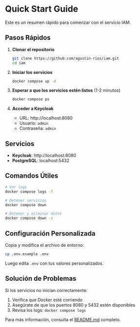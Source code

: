 # Quick Start Guide

Este es un resumen rápido para comenzar con el servicio IAM.

## Pasos Rápidos

1. **Clonar el repositorio**
   ```bash
   git clone https://github.com/agustin-rios/iam.git
   cd iam
   ```

2. **Iniciar los servicios**
   ```bash
   docker compose up -d
   ```

3. **Esperar a que los servicios estén listos** (1-2 minutos)
   ```bash
   docker compose ps
   ```

4. **Acceder a Keycloak**
   - URL: http://localhost:8080
   - Usuario: `admin`
   - Contraseña: `admin`

## Servicios

- **Keycloak**: http://localhost:8080
- **PostgreSQL**: localhost:5432

## Comandos Útiles

```bash
# Ver logs
docker compose logs -f

# Detener servicios
docker compose down

# Detener y eliminar datos
docker compose down -v
```

## Configuración Personalizada

Copia y modifica el archivo de entorno:
```bash
cp .env.example .env
```

Luego edita `.env` con tus valores personalizados.

## Solución de Problemas

Si los servicios no inician correctamente:

1. Verifica que Docker esté corriendo
2. Asegúrate de que los puertos 8080 y 5432 estén disponibles
3. Revisa los logs: `docker compose logs`

Para más información, consulta el [README.md](README.md) completo.
